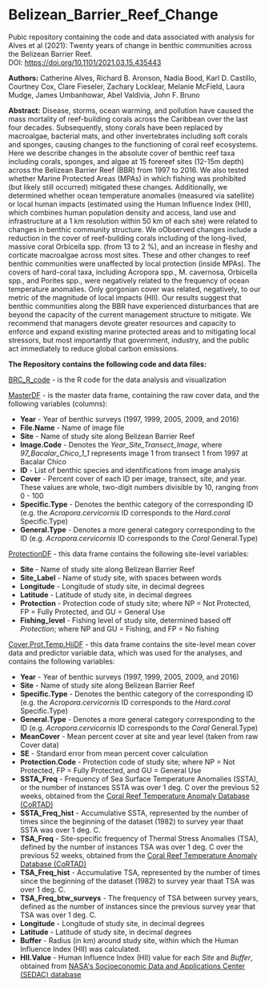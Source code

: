 # Belizean_Barrier_Reef_Change
Pubic repository containing the code and data associated with analysis for Alves et al (2021): Twenty years of change in benthic communities across the Belizean Barrier Reef.  
DOI: https://doi.org/10.1101/2021.03.15.435443  

**Authors:** Catherine Alves, Richard B. Aronson, Nadia Bood, Karl D. Castillo, Courtney Cox, Clare Fieseler, Zachary Locklear, Melanie McField, Laura Mudge, James Umbanhowar, Abel Valdivia, John F. Bruno

**Abstract:** Disease, storms, ocean warming, and pollution have caused the mass mortality of reef-building corals across the Caribbean over the last four decades. Subsequently, stony corals have been replaced by macroalgae, bacterial mats, and other invertebrates including soft corals and sponges, causing changes to the functioning of coral reef ecosystems. Here we describe changes in the absolute cover of benthic reef taxa including corals, sponges, and algae at 15 forereef sites (12-15m depth) across the Belizean Barrier Reef (BBR) from 1997 to 2016. We also tested whether Marine Protected Areas (MPAs) in which fishing was prohibited (but likely still occurred) mitigated these changes. Additionally, we determined whether ocean temperature anomalies (measured via satellite) or local human impacts (estimated using the Human Influence Index (HII), which combines human population density and access, land use and infrastructure at a 1 km resolution within 50 km of each site) were related to changes in benthic community structure. We oObserved changes include a reduction in the cover of reef-building corals including of the long-lived, massive coral Orbicella spp. (from 13 to 2 %), and an increase in fleshy and corticate macroalgae across most sites. These and other changes to reef benthic communities were unaffected by local protection (inside MPAs). The covers of hard-coral taxa, including Acropora spp., M. cavernosa, Orbicella spp., and Porites spp., were negatively related to the frequency of ocean temperature anomalies. Only gorgonian cover was related, negatively, to our metric of the magnitude of local impacts (HII). Our results suggest that benthic communities along the BBR have experienced disturbances that are beyond the capacity of the current management structure to mitigate. We recommend that managers devote greater resources and capacity to enforce and expand existing marine protected areas and to mitigating local stressors, but most importantly that government, industry, and the public act immediately to reduce global carbon emissions. 

**The Repository contains the following code and data files:**  

[BRC_R_code](BRC_R_code.R) - is the R code for the data analysis and visualization  

[MasterDF](Data/Processed/Long.Master.Species.Groups.csv) - is the master data frame, containing the raw cover data, and the following variables (columns):  
* **Year** - Year of benthic surveys (1997, 1999, 2005, 2009, and 2016)  
* **File.Name** - Name of image file  
* **Site** - Name of study site along Belizean Barrier Reef  
* **Image.Code** - Denotes the *Year_Site_Transect_Image*, where *97_Bacalar_Chico_1_1* represents image 1 from transect 1 from 1997 at Bacalar Chico  
* **ID** - List of benthic species and identifications from image analysis  
* **Cover** - Percent cover of each ID per image, transect, site, and year. These values are whole, two-digit numbers divisible by 10, ranging from 0 - 100  
* **Specific.Type** - Denotes the benthic category of the corresponding ID (e.g. the *Acropora.cervicornis* ID corresponds to the *Hard.coral* Specific.Type)  
* **General.Type** - Denotes a more general category corresponding to the ID (e.g. *Acropora.cervicornis* ID corresponds to the *Coral* General.Type)  

[ProtectionDF](Data/Site/Belize_site_coord_protection.csv) - this data frame contains the following site-level variables:
* **Site** - Name of study site along Belizean Barrier Reef  
* **Site_Label** - Name of study site, with spaces between words  
* **Longitude** - Longitude of study site, in decimal degrees  
* **Latitude** - Latitude of study site, in decimal degrees  
* **Protection** - Protection code of study site; where NP = Not Protected, FP = Fully Protected, and GU = General Use  
* **Fishing_level** - Fishing level of study site, determined based off *Protection*; where NP and GU = Fishing, and FP = No fishing  

[Cover.Prot.Temp.HiiDF](Data/Processed/Cover.Prot.Temp.HiiDF.csv) - this data frame contains the site-level mean cover data and predictor variable data, which was used for the analyses, and contains the following variables:  
* **Year** - Year of benthic surveys (1997, 1999, 2005, 2009, and 2016)  
* **Site** - Name of study site along Belizean Barrier Reef  
* **Specific.Type** - Denotes the benthic category of the corresponding ID (e.g. the *Acropora.cervicornis* ID corresponds to the *Hard.coral* Specific.Type)  
* **General.Type** - Denotes a more general category corresponding to the ID (e.g. *Acropora.cervicornis* ID corresponds to the *Coral* General.Type)  
* **MeanCover** - Mean percent cover at site and year level (taken from raw Cover data)  
* **SE** - Standard error from mean percent cover calculation  
* **Protection.Code** - Protection code of study site; where NP = Not Protected, FP = Fully Protected, and GU = General Use  
* **SSTA_Freq** - Frequency of Sea Surface Temperature Anomalies (SSTA), or the number of instances SSTA was over 1 deg. C over the previous 52 weeks, obtained from the [Coral Reef Temperature Anomaly Database (CoRTAD)](https://www.nodc.noaa.gov/sog/cortad/) 
* **SSTA_Freq_hist** - Accumulative SSTA, represented by the number of times since the beginning of the dataset (1982) to survey year thaat SSTA was over 1 deg. C.
* **TSA_Freq** - Site-specific frequency of Thermal Stress Anomalies (TSA), defined by the number of instances TSA was over 1 deg. C over the previous 52 weeks, obtained from the [Coral Reef Temperature Anomaly Database (CoRTAD)](https://www.nodc.noaa.gov/sog/cortad/)  
* **TSA_Freq_hist** - Accumulative TSA, represented by the number of times since the beginning of the dataset (1982) to survey year thaat TSA was over 1 deg. C.
* **TSA_Freq_btw_surveys** - The frequency of TSA between survey years, defined as the number of instances since the previous survey year that TSA was over 1 deg. C.
* **Longitude** - Longitude of study site, in decimal degrees  
* **Latitude** - Latitude of study site, in decimal degrees  
* **Buffer** - Radius (in km) around study site, within which the Human Influence Index (HII) was calculated.  
* **HII.Value** - Human Influence Index (HII) value for each *Site* and *Buffer*, obtained from [NASA's Socioeconomic Data and Applications Center (SEDAC) database](https://sedac.ciesin.columbia.edu/data/set/wildareas-v2-human-influence-index-geographic)  
